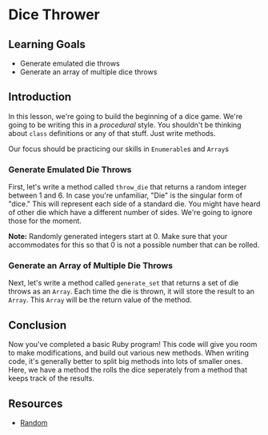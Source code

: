 # Dice Thrower

## Learning Goals

- Generate emulated die throws
- Generate an array of multiple dice throws

## Introduction

In this lesson, we're going to build the beginning of a dice game. We're going
to be writing this in a _procedural_ style. You shouldn't be thinking about
`class` definitions or any of that stuff. Just write methods.

Our focus should be practicing our skills in `Enumerable`s and `Array`s

### Generate Emulated Die Throws

First, let's write a method called `throw_die` that returns a random integer
between 1 and 6. In case you're unfamiliar, "Die" is the singular form of 
"dice." This will represent each side of a standard die. You might have heard
of other die which have a different number of sides. We're going to ignore
those for the moment.

**Note:** Randomly generated integers start at 0. Make sure that your
accommodates for this so that 0 is not a possible number that can be rolled.

### Generate an Array of Multiple Die Throws

Next, let's write a method called `generate_set` that returns a set of die
throws as an `Array`. Each time the die is thrown, it will store the result
to an `Array`. This `Array` will be the return value of the method.

## Conclusion

Now you've completed a basic Ruby program! This code will give you room to make
modifications, and build out various new methods. When writing code, it's generally
better to split big methods into lots of smaller ones. Here, we have a method the
rolls the dice seperately from a method that keeps track of the results.

## Resources

- [Random]

[random]: https://ruby-doc.org/core-2.2.0/Random.html
